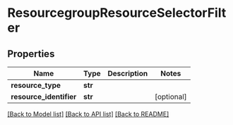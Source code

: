 # ResourcegroupResourceSelectorFilter

## Properties
Name | Type | Description | Notes
------------ | ------------- | ------------- | -------------
**resource_type** | **str** |  | 
**resource_identifier** | **str** |  | [optional] 

[[Back to Model list]](../README.md#documentation-for-models) [[Back to API list]](../README.md#documentation-for-api-endpoints) [[Back to README]](../README.md)

